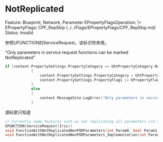 # NotReplicated

Feature: Blueprint, Network, Parameter
EPropertyFlagsOperation: |=
EPropertyFlags: CPF_RepSkip (../../Flags/EPropertyFlags/CPF_RepSkip.md)
Status: Invalid

参照UFUNCTION的ServiceRequest，该标识符弃用。

“Only parameters in service request functions can be marked NotReplicated”

```cpp
if (context.PropertySettings.PropertyCategory == UhtPropertyCategory.ReplicatedParameter)
			{
				context.PropertySettings.PropertyCategory = UhtPropertyCategory.RegularParameter;
				context.PropertySettings.PropertyFlags |= EPropertyFlags.RepSkip;
			}
			else
			{
				context.MessageSite.LogError("Only parameters in service request functions can be marked NotReplicated");
			}
```

源码里只知道

```cpp
// Currently some features such as not replicating all parameters isn't allowed on regular RPCs
UFUNCTION(ServiceRequest(Iris))
void FunctionWithNotReplicatedNonPODParameters(int Param0, bool Param1, int Param2, UPARAM(NotReplicated) const TArray<FTestReplicationStateDescriptor_TestStructWithRefCArray>& NotReplicatedParam3);
void FunctionWithNotReplicatedNonPODParameters_Implementation(int Param0, bool Param1, int Param2, UPARAM(NotReplicated) const TArray<FTestReplicationStateDescriptor_TestStructWithRefCArray>& NotReplicatedParam3);
```